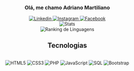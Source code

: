 <h3 align="center">Olá, me chamo Adriano Martiliano </h3>

<div align="center">
    <a href="https://www.linkedin.com/in/adriano-martiliano/" target="blank">
        <img src="https://img.shields.io/badge/LinkedIn-0077B5?style=for-the-badge&logo=linkedin&logoColor=white" alt="Linkedin">
    </a>
    <a href="https://www.instagram.com/adriano.dil/" target="_blank">
        <img src="https://img.shields.io/badge/Instagram-E4405F?style=for-the-badge&logo=instagram&logoColor=white" alt="Instagram">
    </a>
    <a href="https://www.facebook.com/adriano.dil/" target="_blank">
        <img src="https://img.shields.io/badge/Facebook-1877F2?style=for-the-badge&logo=facebook&logoColor=white" alt="Facebook">
    </a>
</div>

<div align="center">
    <img src="https://github-readme-stats.vercel.app/api?username=adrianomartiliano&show_icons=true&theme=dark" alt="Stats">
</div>
<div align="center">
    <img src="https://github-readme-stats.vercel.app/api/top-langs/?username=adrianomartiliano" alt="Ranking de Linguagens">
</div>

<h2 align="center">Tecnologias</h2>

<div align="center" style="diplay=inline_block"><br/>
    <img alt="HTML5" src="https://img.shields.io/badge/HTML5-E34F26?style=for-the-badge&logo=html5&logoColor=white"/>
    <img alt="CSS3" src="https://img.shields.io/badge/CSS3-1572B6?style=for-the-badge&logo=css3&logoColor=white"/>
    <img alt="PHP" src="https://img.shields.io/badge/PHP-777BB4?style=for-the-badge&logo=php&logoColor=white"/>
    <img alt="JavaScript" src="https://img.shields.io/badge/JavaScript-F7DF1E?style=for-the-badge&logo=javascript&logoColor=black"/>
    <img alt="SQL" src="https://img.shields.io/badge/MySQL-005C84?style=for-the-badge&logo=mysql&logoColor=white"/>
    <img alt="Bootstrap" src="https://img.shields.io/badge/Bootstrap-563D7C?style=for-the-badge&logo=bootstrap&logoColor=white"/>
</div>
